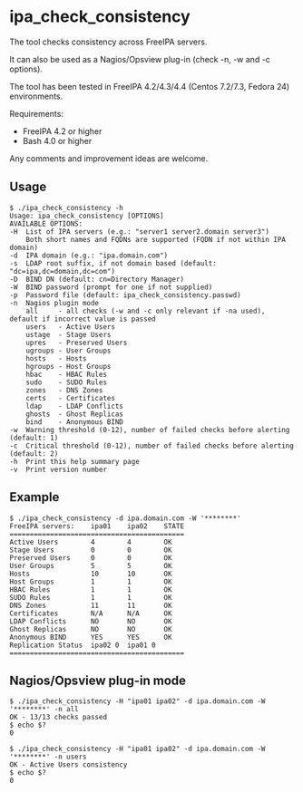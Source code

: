 # ipa_check_consistency
The tool checks consistency across FreeIPA servers.

It can also be used as a Nagios/Opsview plug-in (check -n, -w and -c  options).

The tool has been tested in FreeIPA 4.2/4.3/4.4 (Centos 7.2/7.3, Fedora 24) environments.

Requirements:
* FreeIPA 4.2 or higher
* Bash 4.0 or higher

Any comments and improvement ideas are welcome.

## Usage
```
$ ./ipa_check_consistency -h
Usage: ipa_check_consistency [OPTIONS]
AVAILABLE OPTIONS:
-H  List of IPA servers (e.g.: "server1 server2.domain server3")
    Both short names and FQDNs are supported (FQDN if not within IPA domain)
-d  IPA domain (e.g.: "ipa.domain.com")
-s  LDAP root suffix, if not domain based (default: "dc=ipa,dc=domain,dc=com")
-D  BIND DN (default: cn=Directory Manager)
-W  BIND password (prompt for one if not supplied)
-p  Password file (default: ipa_check_consistency.passwd)
-n  Nagios plugin mode
    all     - all checks (-w and -c only relevant if -na used), default if incorrect value is passed
    users   - Active Users
    ustage  - Stage Users
    upres   - Preserved Users
    ugroups - User Groups
    hosts   - Hosts
    hgroups - Host Groups
    hbac    - HBAC Rules
    sudo    - SUDO Rules
    zones   - DNS Zones
    certs   - Certificates
    ldap    - LDAP Conflicts
    ghosts  - Ghost Replicas
    bind    - Anonymous BIND
-w  Warning threshold (0-12), number of failed checks before alerting (default: 1)
-c  Critical threshold (0-12), number of failed checks before alerting (default: 2)
-h  Print this help summary page
-v  Print version number
```

## Example
```
$ ./ipa_check_consistency -d ipa.domain.com -W '********'
FreeIPA servers:    ipa01    ipa02    STATE
===========================================
Active Users        4        4        OK
Stage Users         0        0        OK
Preserved Users     0        0        OK
User Groups         5        5        OK
Hosts               10       10       OK
Host Groups         1        1        OK
HBAC Rules          1        1        OK
SUDO Rules          1        1        OK
DNS Zones           11       11       OK
Certificates        N/A      N/A      OK
LDAP Conflicts      NO       NO       OK
Ghost Replicas      NO       NO       OK
Anonymous BIND      YES      YES      OK
Replication Status  ipa02 0  ipa01 0
===========================================
```

## Nagios/Opsview plug-in mode
```
$ ./ipa_check_consistency -H "ipa01 ipa02" -d ipa.domain.com -W '********' -n all
OK - 13/13 checks passed
$ echo $?
0
```
```
$ ./ipa_check_consistency -H "ipa01 ipa02" -d ipa.domain.com -W '********' -n users
OK - Active Users consistency
$ echo $?
0
```
